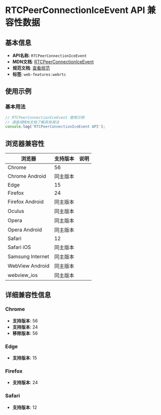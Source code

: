 # RTCPeerConnectionIceEvent API 兼容性数据

## 基本信息

- **API名称**: `RTCPeerConnectionIceEvent`
- **MDN文档**: [RTCPeerConnectionIceEvent](https://developer.mozilla.org/docs/Web/API/RTCPeerConnectionIceEvent)
- **规范文档**: [查看规范](https://w3c.github.io/webrtc-pc/#rtcpeerconnectioniceevent)
- **标签**: `web-features:webrtc`

## 使用示例

### 基本用法

```javascript
// RTCPeerConnectionIceEvent 使用示例
// 请查阅MDN文档了解具体用法
console.log('RTCPeerConnectionIceEvent API');
```

## 浏览器兼容性

| 浏览器 | 支持版本 | 说明 |
|--------|----------|------|
| Chrome | 56 |  |
| Chrome Android | 同主版本 |  |
| Edge | 15 |  |
| Firefox | 24 |  |
| Firefox Android | 同主版本 |  |
| Oculus | 同主版本 |  |
| Opera | 同主版本 |  |
| Opera Android | 同主版本 |  |
| Safari | 12 |  |
| Safari iOS | 同主版本 |  |
| Samsung Internet | 同主版本 |  |
| WebView Android | 同主版本 |  |
| webview_ios | 同主版本 |  |

## 详细兼容性信息

### Chrome

- **支持版本**: 56
- **支持版本**: 24
- **移除版本**: 56

### Edge

- **支持版本**: 15

### Firefox

- **支持版本**: 24

### Safari

- **支持版本**: 12


